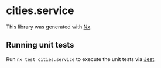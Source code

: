 # cities.service

This library was generated with [Nx](https://nx.dev).

## Running unit tests

Run `nx test cities.service` to execute the unit tests via [Jest](https://jestjs.io).
